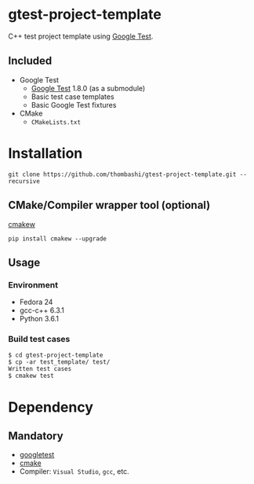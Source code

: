 # gtest-project-template
C++ test project template using [Google Test](https://github.com/google/googletest).

## Included
- Google Test
    - [Google Test](https://github.com/google/googletest) 1.8.0 (as a submodule)
    - Basic test case templates
    - Basic Google Test fixtures
- CMake
    - ``CMakeLists.txt``


# Installation
```
git clone https://github.com/thombashi/gtest-project-template.git --recursive
```


## CMake/Compiler wrapper tool (optional)
[cmakew](https://github.com/thombashi/cmakew)

```
pip install cmakew --upgrade
```


## Usage
### Environment
- Fedora 24
- gcc-c++ 6.3.1
- Python 3.6.1

### Build test cases
```
$ cd gtest-project-template
$ cp -ar test_template/ test/
Written test cases
$ cmakew test
```


# Dependency
## Mandatory
- [googletest](https://github.com/google/googletest.git)
- [cmake](https://cmake.org/download/)
- Compiler: ``Visual Studio``, ``gcc``, etc.
